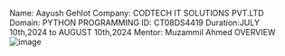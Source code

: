 Name: Aayush Gehlot
Company: CODTECH IT SOLUTIONS PVT.LTD
Domain: PYTHON PROGRAMMING
ID: CT08DS4419
Duration:JULY 10th,2024 to AUGUST 10th,2024
Mentor: Muzammil Ahmed
OVERVIEW
![image](https://github.com/user-attachments/assets/df927ea0-2dec-42ef-82e6-1ccb06cab6d9)
